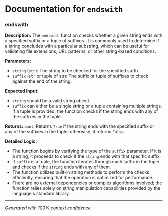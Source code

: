 # Documentation for `endswith`

### endswith

**Description:**
The `endswith` function checks whether a given string ends with a specified suffix or a tuple of suffixes. It is commonly used to determine if a string concludes with a particular substring, which can be useful for validating file extensions, URL patterns, or other string-based conditions.

**Parameters:**
- `string` (`str`): The string to be checked for the specified suffix.
- `suffix` (`str` or tuple of str): The suffix or tuple of suffixes to check against the end of the string.

**Expected Input:**
- `string` should be a valid string object.
- `suffix` can either be a single string or a tuple containing multiple strings. If a tuple is provided, the function checks if the string ends with any of the suffixes in the tuple.

**Returns:**
`bool`: Returns `True` if the string ends with the specified suffix or any of the suffixes in the tuple; otherwise, it returns `False`.

**Detailed Logic:**
- The function begins by verifying the type of the `suffix` parameter. If it is a string, it proceeds to check if the `string` ends with that specific suffix.
- If `suffix` is a tuple, the function iterates through each suffix in the tuple and checks if the `string` ends with any of them.
- The function utilizes built-in string methods to perform the checks efficiently, ensuring that the operation is optimized for performance.
- There are no external dependencies or complex algorithms involved; the function relies solely on string manipulation capabilities provided by the language's standard library.

---
*Generated with 100% context confidence*
